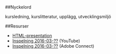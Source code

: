 ##Nyckelord

kursledning, kurslitteratur, upplägg, utvecklingsmiljö

##Resurser
- [HTML-presentation](https://rawgit.com/1dv024/syllabus/master/forelsaningar/00/index.html#)
- [Inspelning 2016-03-??]() (YouTube)
- [Inspelning 2016-03-??]() (Adobe Connect)
